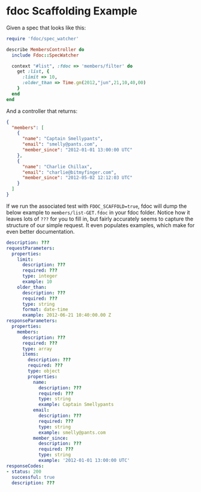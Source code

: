 # fdoc Scaffolding Example

Given a spec that looks like this:

```ruby
require 'fdoc/spec_watcher'

describe MembersController do
  include Fdoc::SpecWatcher

  context "#list", :fdoc => 'members/filter' do
    get :list, {
      :limit => 10,
      :older_than => Time.gm(2012,"jun",21,10,40,00)
    }
  end
end
````

And a controller that returns:

```json
{
  "members": [
    {
      "name": "Captain Smellypants",
      "email": "smelly@pants.com",
      "member_since": "2012-01-01 13:00:00 UTC"
    },
    {
      "name": "Charlie Chillax",
      "email": "charlie@bitmyfinger.com",
      "member_since": "2012-05-02 12:12:03 UTC"
    }
  ]
}
```


If we run the associated test with `FDOC_SCAFFOLD=true`, fdoc will dump the below example to `members/list-GET.fdoc` in your fdoc folder. Notice how it leaves lots of `???` for you to fill in, but fairly accurately seems to capture the structure of our simple request. It even populates examples, which make for even better documentation.

```yaml
description: ???
requestParameters:
  properties:
    limit:
      description: ???
      required: ???
      type: integer
      example: 10
    older_than:
      description: ???
      required: ???
      type: string
      format: date-time
      example: 2012-06-21 10:40:00.00 Z
responseParameters:
  properties:
    members:
      description: ???
      required: ???
      type: array
      items:
        description: ???
        required: ???
        type: object
        properties:
          name:
            description: ???
            required: ???
            type: string
            example: Captain Smellypants
          email:
            description: ???
            required: ???
            type: string
            example: smelly@pants.com
          member_since:
            description: ???
            required: ???
            type: string
            example: '2012-01-01 13:00:00 UTC'
responseCodes:
- status: 200
  successful: true
  description: ???
```
